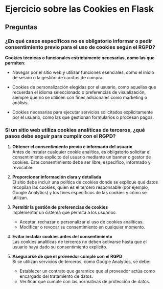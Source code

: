 # Ejercicio sobre las Cookies en Flask

## Preguntas 

### ¿En qué casos específicos no es obligatorio informar o pedir consentimiento previo para el uso de cookies según el RGPD?

**Cookies técnicas o funcionales estrictamente necesarias, como las que permiten**:

- Navegar por el sitio web y utilizar funciones esenciales, como el inicio de sesión o la gestión de carritos de compra

- Cookies de personalización elegidas por el usuario, como aquellas que recuerdan el idioma seleccionado o preferencias de visualización, siempre que no se utilicen con fines adicionales como marketing o análisis.

- Cookies necesarias para ejecutar servicios solicitados explícitamente por el usuario, como las que gestionan formularios o procesan pagos.

### Si un sitio web utiliza cookies analíticas de terceros, ¿qué pasos debe seguir para cumplir con el RGPD?

1. **Obtener el consentimiento previo e informado del usuario**  
   Antes de instalar cualquier cookie analítica, es obligatorio solicitar el consentimiento explícito del usuario mediante un banner o gestor de cookies. Este consentimiento debe ser libre, específico, informado y revocable.

2. **Proporcionar información clara y detallada**  
   El sitio debe incluir una política de cookies donde se explique qué datos recopilan las cookies, quién es el tercero responsable (por ejemplo, Google Analytics) y los fines específicos de las cookies y cómo se utilizan.

3. **Permitir la gestión de preferencias de cookies**  
   Implementar un sistema que permita a los usuarios:
   - Aceptar, rechazar o personalizar el uso de cookies analíticas.
   - Modificar o revocar su consentimiento en cualquier momento.

4. **Evitar instalar cookies antes del consentimiento**  
   Las cookies analíticas de terceros no deben activarse hasta que el usuario haya dado su consentimiento explícito.

5. **Asegurarse de que el proveedor cumple con el RGPD**  
   Si se utilizan servicios de terceros, como Google Analytics, se debe:
   - Establecer un contrato que garantice que el proveedor actúa como encargado del tratamiento de datos.
   - Verificar que cumple con las normativas de protección de datos.
